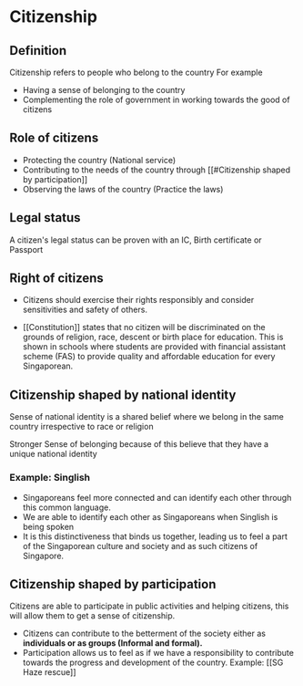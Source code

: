 # Citizenship
## Definition
Citizenship refers to people who belong to the country
For example
- Having a sense of belonging to the country
- Complementing the role of government in working towards the good of citizens

## Role of citizens
- Protecting the country (National service)
- Contributing to the needs of the country through [[#Citizenship shaped by participation]]
- Observing the laws of the country (Practice the laws)

## Legal status
A citizen's legal status can be proven with an IC, Birth certificate or Passport

## Right of citizens
- Citizens should exercise their rights responsibly and consider sensitivities and safety of others.

- [[Constitution]] states that no citizen will be discriminated on the grounds of religion, race, descent or birth place for education.
		This is shown in schools where students are provided with financial assistant scheme (FAS) to provide quality and affordable education for every Singaporean. 

## Citizenship shaped by national identity
Sense of national identity is a shared belief where we belong in the same country irrespective to race or religion

Stronger Sense of belonging because of this believe that they have a unique national identity

### Example: Singlish
- Singaporeans feel more connected and can identify each other through this common language.
- We are able to identify each other as Singaporeans when Singlish is being spoken
- It is this distinctiveness that binds us together, leading us to feel a part of the Singaporean culture and society and as such citizens of Singapore.

## Citizenship shaped by participation
Citizens are able to participate in public activities and helping citizens, this will allow them to get a sense of citizenship.

- Citizens can contribute to the betterment of the society either as **individuals or as groups (Informal and formal).**
- Participation allows us to feel as if we have a responsibility to contribute towards the progress and development of the country.
Example: [[SG Haze rescue]]